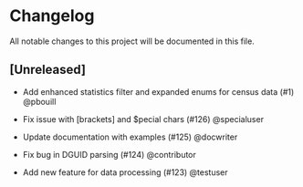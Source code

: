 # Changelog

All notable changes to this project will be documented in this file.

## [Unreleased]

* Add enhanced statistics filter and expanded enums for census data (#1) @pbouill

* Fix issue with [brackets] and $pecial chars (#126) @specialuser

* Update documentation with examples (#125) @docwriter

* Fix bug in DGUID parsing (#124) @contributor

* Add new feature for data processing (#123) @testuser

